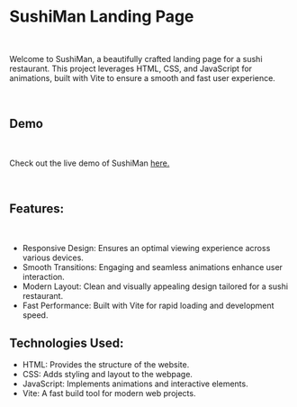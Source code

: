 <h1>SushiMan Landing Page</h1><br>
<p>Welcome to SushiMan, a beautifully crafted landing page for a sushi restaurant. This project leverages HTML, CSS, and JavaScript for animations, built with Vite to ensure a smooth and fast user experience.</p><br>
<h2>Demo</h2><br>
<p>Check out the live demo of SushiMan <a href="https://shreya904.github.io/Shushi_Man/"> here.</a></p><br>
<h2>Features:</h2><br>
<ul>
  <li>Responsive Design: Ensures an optimal viewing experience across various devices.</li>
  <li>Smooth Transitions: Engaging and seamless animations enhance user interaction.</li>
  <li>Modern Layout: Clean and visually appealing design tailored for a sushi restaurant.</li>
  <li>Fast Performance: Built with Vite for rapid loading and development speed.</li>
</ul>
<h2>Technologies Used:</h2>
<ul>
  <li>HTML: Provides the structure of the website.</li>
  <li>CSS: Adds styling and layout to the webpage.</li>
  <li>JavaScript: Implements animations and interactive elements.</li>
  <li>Vite: A fast build tool for modern web projects.</li>
</ul>
